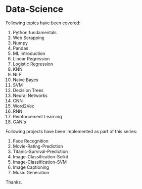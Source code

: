 # Data-Science
Following topics have been covered:

1.  Python fundamentals
2.  Web Scrapping
3.  Numpy
4.  Pandas
5.  ML introduction
6.  Linear Regression
7.  Logistic Regression
8.  KNN
9.  NLP
10. Naive Bayes
11. SVM
12. Decision Trees
13. Neural Networks
14. CNN
15. Word2Vec
16. RNN
17. Reinforcement Learning
18. GAN's

Following projects have been implemented as part of this series:
1. Face Recognition
2. Movie-Rating-Prediction
3. Titanic-Survival-Prediction
4. Image-Classification-Scikit
5. Image-Classification-SVM
6. Image Captioning
7. Music Generation

Thanks.
